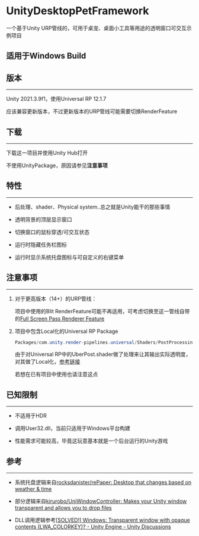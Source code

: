 # UnityDesktopPetFramework

一个基于Unity URP管线的，可用于桌宠、桌面小工具等用途的透明窗口可交互示例项目

适用于Windows Build
---

## 版本

---

Unity 2021.3.9f1，使用Universal RP 12.1.7

应该兼容更新版本，不过更新版本的URP管线可能需要切换RenderFeature

## 下载

---

下载这一项目并使用Unity Hub打开

不使用UnityPackage，原因请参见**注意事项**

## 特性

---

- 后处理、shader、Physical system..总之就是Unity能干的那些事情

- 透明背景的顶层显示窗口

- 切换窗口的鼠标穿透/可交互状态

- 运行时隐藏任务栏图标

- 运行时显示系统托盘图标与可自定义的右键菜单

## 注意事项

---

1. 对于更高版本（14+）的URP管线：

   项目中使用的Blit RenderFeature可能不再适用，可考虑切换至这一管线自带的[Full Screen Pass Renderer Feature](https://docs.unity3d.com/Packages/com.unity.render-pipelines.universal@14.0/manual/renderer-features/renderer-feature-full-screen-pass.html)

2. 项目中包含Local化的Universal RP Package

   ```csharp
   Packages/com.unity.render-pipelines.universal/Shaders/PostProcessing/UberPost.shader
   ```

   由于对Universal RP中的UberPost.shader做了处理来让其输出实际透明度，对其做了Local化，[参考链接](https://discussions.unity.com/t/urp-camera-doesnt-allow-transparency-obs-overlay/878585/13)

   若想在已有项目中使用也请注意这点

## 已知限制

---

- 不适用于HDR

- 调用User32.dll，当前只适用于Windows平台构建

- 性能需求可能较高，毕竟这玩意基本就是一个后台运行的Unity游戏

## 参考

---

- 系统托盘逻辑来自[rocksdanister/rePaper: Desktop that changes based on weather & time](https://github.com/rocksdanister/rePaper)

- 部分逻辑来自[kirurobo/UniWindowController: Makes your Unity window transparent and allows you to drop files](https://github.com/kirurobo/uniwindowcontroller)

- DLL调用逻辑参考[\[SOLVED!\] Windows: Transparent window with opaque contents (LWA_COLORKEY)? - Unity Engine - Unity Discussions](https://discussions.unity.com/t/solved-windows-transparent-window-with-opaque-contents-lwa-colorkey/578948/97)
